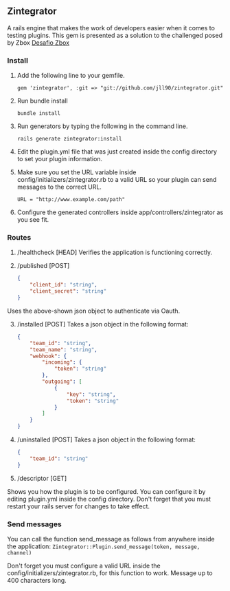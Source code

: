 ## Zintegrator

A rails engine that makes the work of developers easier when it comes to testing plugins. This gem is presented as a solution to the challenged posed by Zbox [Desafio Zbox](https://gist.github.com/enahum/274a815bd10ffa69c516)

### Install
1. Add the following line to your gemfile.
   ```
   gem 'zintegrator', :git => "git://github.com/jll90/zintegrator.git"
   ```

2. Run bundle install
   ```
   bundle install
   ```
   
3. Run generators by typing the following in the command line.
   ```
   rails generate zintegrator:install
   ```

4. Edit the plugin.yml file that was just created inside the config directory to set your plugin information.

5. Make sure you set the URL variable inside config/initializers/zintegrator.rb to a valid URL so your plugin can 
send messages to the correct URL.
   ```
   URL = "http://www.example.com/path"
   ```
   
6. Configure the generated controllers inside app/controllers/zintegrator as you see fit. 

### Routes

1. /healthcheck [HEAD]
Verifies the application is functioning correctly.

2. /published [POST]
	```json
	{
    	"client_id": "string",
    	"client_secret": "string"
	}
	```
Uses the above-shown json object to authenticate via Oauth.

3. /installed [POST]
Takes a json object in the following format:

	```json
	{
	    "team_id": "string",
	    "team_name": "string",
	    "webhook": {
	        "incoming": {
	            "token": "string"
	        },
	        "outgoing": [
	            {
	                "key": "string",
	                "token": "string"
	            }
	        ]
	    }
	}
	```

4. /uninstalled [POST]
Takes a json object in the following format:

	```json
	{
	    "team_id": "string"
	}
	```

5. /descriptor [GET]

Shows you how the plugin is to be configured. You can configure it by editing plugin.yml inside the config directory. Don't forget that you must restart your rails server for changes to take effect.


### Send messages

You can call the function send_message as follows from anywhere inside the application:
	```
   Zintegrator::Plugin.send_message(token, message, channel)
	```

Don't forget you must configure a valid URL inside the config/initializers/zintegrator.rb, for this function to work. Message up to 400 characters long. 